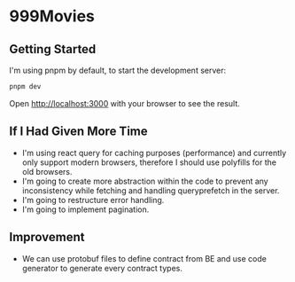 # 999Movies

## Getting Started

I'm using pnpm by default, to start the development server:

```bash
pnpm dev
```

Open [http://localhost:3000](http://localhost:3000) with your browser to see the result.

## If I Had Given More Time

- I'm using react query for caching purposes (performance) and currently only support modern browsers, therefore I should use polyfills for the old browsers.
- I'm going to create more abstraction within the code to prevent any inconsistency while fetching and handling queryprefetch in the server.
- I'm going to restructure error handling.
- I'm going to implement pagination.


## Improvement
- We can use protobuf files to define contract from BE and use code generator to generate every contract types.
